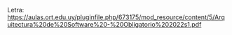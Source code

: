 Letra: https://aulas.ort.edu.uy/pluginfile.php/673175/mod_resource/content/5/Arquitectura%20de%20Software%20-%20Obligatorio%202022s1.pdf
